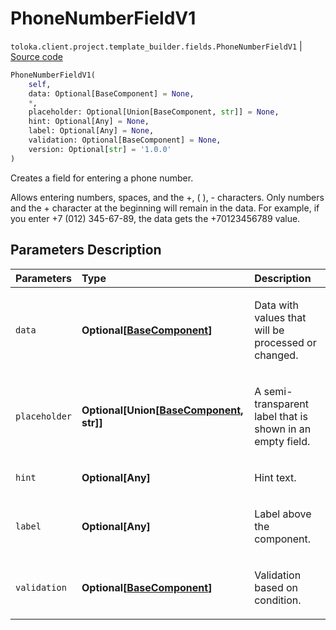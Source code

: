 # PhoneNumberFieldV1
`toloka.client.project.template_builder.fields.PhoneNumberFieldV1` | [Source code](https://github.com/Toloka/toloka-kit/blob/v1.1.2/src/client/project/template_builder/fields.py#L408)

```python
PhoneNumberFieldV1(
    self,
    data: Optional[BaseComponent] = None,
    *,
    placeholder: Optional[Union[BaseComponent, str]] = None,
    hint: Optional[Any] = None,
    label: Optional[Any] = None,
    validation: Optional[BaseComponent] = None,
    version: Optional[str] = '1.0.0'
)
```

Creates a field for entering a phone number.


Allows entering numbers, spaces, and the +, ( ), - characters. Only numbers and the + character at the beginning
will remain in the data. For example, if you enter +7 (012) 345-67-89, the data gets the +70123456789 value.

## Parameters Description

| Parameters | Type | Description |
| :----------| :----| :-----------|
`data`|**Optional\[[BaseComponent](toloka.client.project.template_builder.base.BaseComponent.md)\]**|<p>Data with values that will be processed or changed.</p>
`placeholder`|**Optional\[Union\[[BaseComponent](toloka.client.project.template_builder.base.BaseComponent.md), str\]\]**|<p>A semi-transparent label that is shown in an empty field.</p>
`hint`|**Optional\[Any\]**|<p>Hint text.</p>
`label`|**Optional\[Any\]**|<p>Label above the component.</p>
`validation`|**Optional\[[BaseComponent](toloka.client.project.template_builder.base.BaseComponent.md)\]**|<p>Validation based on condition.</p>
